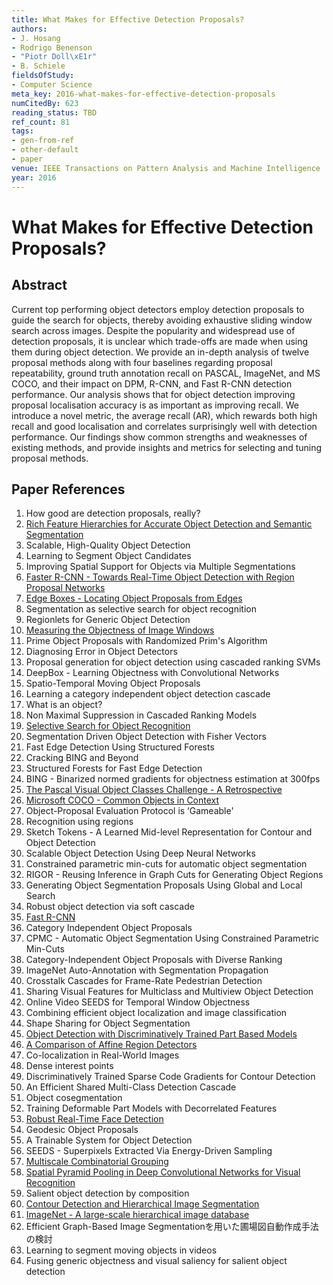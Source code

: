```yaml
---
title: What Makes for Effective Detection Proposals?
authors:
- J. Hosang
- Rodrigo Benenson
- "Piotr Doll\xE1r"
- B. Schiele
fieldsOfStudy:
- Computer Science
meta_key: 2016-what-makes-for-effective-detection-proposals
numCitedBy: 623
reading_status: TBD
ref_count: 81
tags:
- gen-from-ref
- other-default
- paper
venue: IEEE Transactions on Pattern Analysis and Machine Intelligence
year: 2016
---
```


# What Makes for Effective Detection Proposals?

## Abstract

Current top performing object detectors employ detection proposals to guide the search for objects, thereby avoiding exhaustive sliding window search across images. Despite the popularity and widespread use of detection proposals, it is unclear which trade-offs are made when using them during object detection. We provide an in-depth analysis of twelve proposal methods along with four baselines regarding proposal repeatability, ground truth annotation recall on PASCAL, ImageNet, and MS COCO, and their impact on DPM, R-CNN, and Fast R-CNN detection performance. Our analysis shows that for object detection improving proposal localisation accuracy is as important as improving recall. We introduce a novel metric, the average recall (AR), which rewards both high recall and good localisation and correlates surprisingly well with detection performance. Our findings show common strengths and weaknesses of existing methods, and provide insights and metrics for selecting and tuning proposal methods.

## Paper References

1. How good are detection proposals, really?
2. [Rich Feature Hierarchies for Accurate Object Detection and Semantic Segmentation](2014-rich-feature-hierarchies-for-accurate-object-detection-and-semantic-segmentation)
3. Scalable, High-Quality Object Detection
4. Learning to Segment Object Candidates
5. Improving Spatial Support for Objects via Multiple Segmentations
6. [Faster R-CNN - Towards Real-Time Object Detection with Region Proposal Networks](2015-faster-r-cnn-towards-real-time-object-detection-with-region-proposal-networks)
7. [Edge Boxes - Locating Object Proposals from Edges](2014-edge-boxes-locating-object-proposals-from-edges)
8. Segmentation as selective search for object recognition
9. Regionlets for Generic Object Detection
10. [Measuring the Objectness of Image Windows](2012-measuring-the-objectness-of-image-windows)
11. Prime Object Proposals with Randomized Prim's Algorithm
12. Diagnosing Error in Object Detectors
13. Proposal generation for object detection using cascaded ranking SVMs
14. DeepBox - Learning Objectness with Convolutional Networks
15. Spatio-Temporal Moving Object Proposals
16. Learning a category independent object detection cascade
17. What is an object?
18. Non Maximal Suppression in Cascaded Ranking Models
19. [Selective Search for Object Recognition](2013-selective-search-for-object-recognition)
20. Segmentation Driven Object Detection with Fisher Vectors
21. Fast Edge Detection Using Structured Forests
22. Cracking BING and Beyond
23. Structured Forests for Fast Edge Detection
24. BING - Binarized normed gradients for objectness estimation at 300fps
25. [The Pascal Visual Object Classes Challenge - A Retrospective](2014-the-pascal-visual-object-classes-challenge-a-retrospective)
26. [Microsoft COCO - Common Objects in Context](2014-microsoft-coco-common-objects-in-context)
27. Object-Proposal Evaluation Protocol is ‘Gameable'
28. Recognition using regions
29. Sketch Tokens - A Learned Mid-level Representation for Contour and Object Detection
30. Scalable Object Detection Using Deep Neural Networks
31. Constrained parametric min-cuts for automatic object segmentation
32. RIGOR - Reusing Inference in Graph Cuts for Generating Object Regions
33. Generating Object Segmentation Proposals Using Global and Local Search
34. Robust object detection via soft cascade
35. [Fast R-CNN](2015-fast-r-cnn)
36. Category Independent Object Proposals
37. CPMC - Automatic Object Segmentation Using Constrained Parametric Min-Cuts
38. Category-Independent Object Proposals with Diverse Ranking
39. ImageNet Auto-Annotation with Segmentation Propagation
40. Crosstalk Cascades for Frame-Rate Pedestrian Detection
41. Sharing Visual Features for Multiclass and Multiview Object Detection
42. Online Video SEEDS for Temporal Window Objectness
43. Combining efficient object localization and image classification
44. Shape Sharing for Object Segmentation
45. [Object Detection with Discriminatively Trained Part Based Models](2009-object-detection-with-discriminatively-trained-part-based-models)
46. [A Comparison of Affine Region Detectors](2005-a-comparison-of-affine-region-detectors)
47. Co-localization in Real-World Images
48. Dense interest points
49. Discriminatively Trained Sparse Code Gradients for Contour Detection
50. An Efficient Shared Multi-Class Detection Cascade
51. Object cosegmentation
52. Training Deformable Part Models with Decorrelated Features
53. [Robust Real-Time Face Detection](2001-robust-real-time-face-detection)
54. Geodesic Object Proposals
55. A Trainable System for Object Detection
56. SEEDS - Superpixels Extracted Via Energy-Driven Sampling
57. [Multiscale Combinatorial Grouping](2014-multiscale-combinatorial-grouping)
58. [Spatial Pyramid Pooling in Deep Convolutional Networks for Visual Recognition](2015-spatial-pyramid-pooling-in-deep-convolutional-networks-for-visual-recognition)
59. Salient object detection by composition
60. [Contour Detection and Hierarchical Image Segmentation](2011-contour-detection-and-hierarchical-image-segmentation)
61. [ImageNet - A large-scale hierarchical image database](2009-imagenet-a-large-scale-hierarchical-image-database)
62. Efficient Graph-Based Image Segmentationを用いた圃場図自動作成手法の検討
63. Learning to segment moving objects in videos
64. Fusing generic objectness and visual saliency for salient object detection
